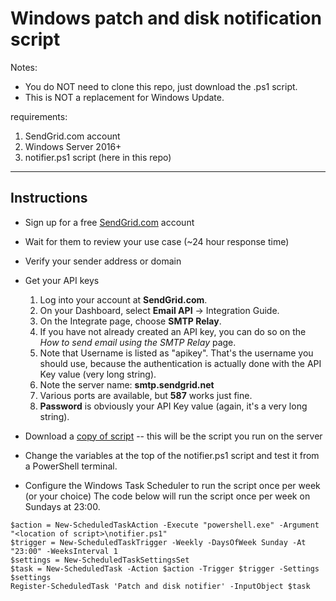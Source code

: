 # Windows patch and disk notification script

Notes:  
- You do NOT need to clone this repo, just download the .ps1 script.
- This is NOT a replacement for Windows Update.

requirements:
1. SendGrid.com account
2. Windows Server 2016+
3. notifier.ps1 script (here in this repo)
---------------------------

## Instructions
- Sign up for a free [SendGrid.com](https://sendgrid.com) account
- Wait for them to review your use case (~24 hour response time)
- Verify your sender address or domain
- Get your API keys
	1. Log into your account at **SendGrid.com**.
	2. On your Dashboard, select **Email API** -> Integration Guide.
	3. On the Integrate page, choose **SMTP Relay**.
	4. If you have not already created an API key, you can do so on the _How to send email using the SMTP Relay_ page.
	5. Note that Username is listed as "apikey". That's the username you should use, because the authentication is actually done with the API Key value (very long string).
	6. Note the server name: **smtp.sendgrid.net**
	7. Various ports are available, but **587** works just fine.
	8. **Password** is obviously your API Key value (again, it's a very long string).

- Download a [copy of script](/notifier.ps1)
-- this will be the script you run on the server

- Change the variables at the top of the notifier.ps1 script and test it from a PowerShell terminal.

- Configure the Windows Task Scheduler to run the script once per week (or your choice)
The code below will run the script once per week on Sundays at 23:00.

```
$action = New-ScheduledTaskAction -Execute "powershell.exe" -Argument "<location of script>\notifier.ps1"
$trigger = New-ScheduledTaskTrigger -Weekly -DaysOfWeek Sunday -At "23:00" -WeeksInterval 1
$settings = New-ScheduledTaskSettingsSet
$task = New-ScheduledTask -Action $action -Trigger $trigger -Settings $settings
Register-ScheduledTask 'Patch and disk notifier' -InputObject $task
```
